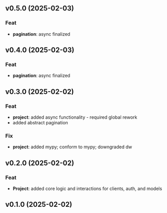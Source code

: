 ## v0.5.0 (2025-02-03)

### Feat

- **pagination**: async finalized

## v0.4.0 (2025-02-03)

### Feat

- **pagination**: async finalized

## v0.3.0 (2025-02-02)

### Feat

- **project**: added async functionality - required global rework
- added abstract pagination

### Fix

- **project**: added mypy; conform to mypy; downgraded dw

## v0.2.0 (2025-02-02)

### Feat

- **Project**: added core logic and interactions for clients, auth, and models

## v0.1.0 (2025-02-02)
